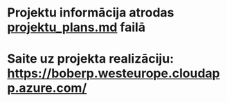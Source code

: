 # Projektu informācija atrodas [projektu_plans.md](projektu_plans.md) failā
# Saite uz projekta realizāciju: https://boberp.westeurope.cloudapp.azure.com/
